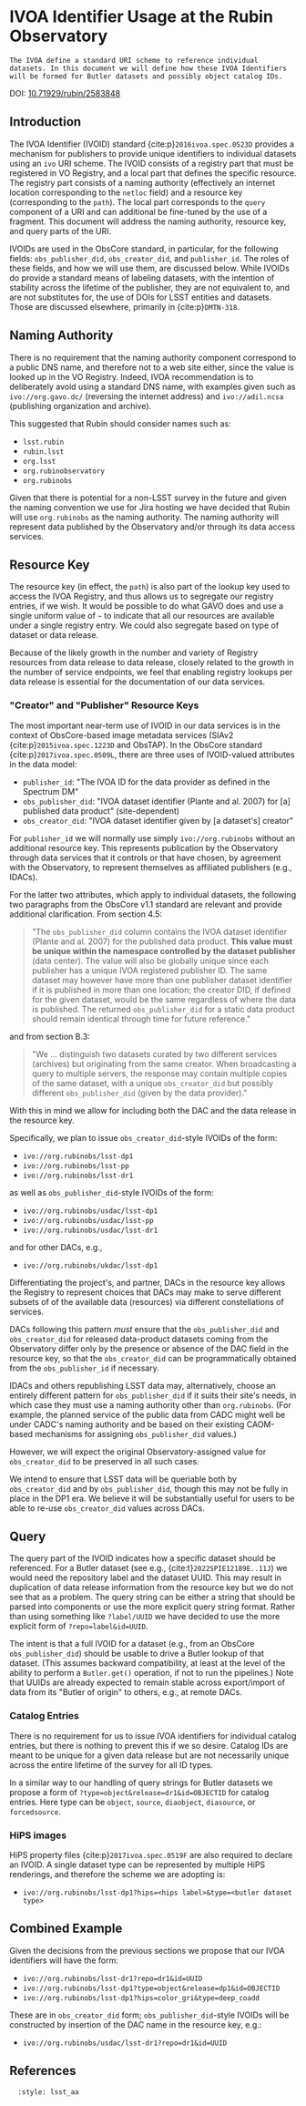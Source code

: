 # IVOA Identifier Usage at the Rubin Observatory

```{abstract}
The IVOA define a standard URI scheme to reference individual datasets. In this document we will define how these IVOA Identifiers will be formed for Butler datasets and possibly object catalog IDs.
```

DOI: [10.71929/rubin/2583848](https://doi.org/10.71929/rubin/2583848)

## Introduction

The IVOA Identifier (IVOID) standard {cite:p}`2016ivoa.spec.0523D` provides a mechanism for publishers to provide unique identifiers to individual datasets using an `ivo` URI scheme.
The IVOID consists of a registry part that must be registered in VO Registry, and a local part that defines the specific resource.
The registry part consists of a naming authority (effectively an internet location corresponding to the `netloc` field) and a resource key (corresponding to the `path`).
The local part corresponds to the `query` component of a URI and can additional be fine-tuned by the use of a fragment.
This document will address the naming authority, resource key, and query parts of the URI.

IVOIDs are used in the ObsCore standard, in particular, for the following fields: `obs_publisher_did`, `obs_creator_did`, and `publisher_id`.  The roles of these fields, and how we will use them, are discussed below.
While IVOIDs do provide a standard means of labeling datasets, with the intention of stability across the lifetime of
the publisher, they are not equivalent to, and are not substitutes for, the use of DOIs for LSST entities and datasets.
Those are discussed elsewhere, primarily in {cite:p}`DMTN-318`.

## Naming Authority

There is no requirement that the naming authority component correspond to a public DNS name, and therefore not to a web site either, since the value is looked up in the VO Registry.
Indeed, IVOA recommendation is to deliberately avoid using a standard DNS name,
with examples given such as `ivo://org.gavo.dc/` (reversing the internet address) and `ivo://adil.ncsa` (publishing organization and archive).

This suggested that Rubin should consider names such as:

* `lsst.rubin`
* `rubin.lsst`
* `org.lsst`
* `org.rubinobservatory`
* `org.rubinobs`

Given that there is potential for a non-LSST survey in the future and given the naming convention we use for Jira hosting we have decided that Rubin will use `org.rubinobs` as the naming authority.
The naming authority will represent data published by the Observatory and/or through its data access services.

## Resource Key

The resource key (in effect, the `path`) is also part of the lookup key used to access the IVOA Registry,
and thus allows us to segregate our registry entries, if we wish.
It would be possible to do what GAVO does and use a single uniform value of `~` to indicate that all our resources are available under a single registry entry.
We could also segregate based on type of dataset or data release.

Because of the likely growth in the number and variety of Registry resources from data release to data release,
closely related to the growth in the number of service endpoints,
we feel that enabling registry lookups per data release is essential for the documentation of our data services.

### "Creator" and "Publisher" Resource Keys

The most important near-term use of IVOID in our data services is in the context of ObsCore-based image metadata services (SIAv2 {cite:p}`2015ivoa.spec.1223D` and ObsTAP).
In the ObsCore standard {cite:p}`2017ivoa.spec.0509L`, there are three uses of IVOID-valued attributes in the data model:

* `publisher_id`: "The IVOA ID for the data provider as defined in the Spectrum DM"
* `obs_publisher_did`: "IVOA dataset identifier (Plante and al. 2007) for [a] published data product" (site-dependent)
* `obs_creator_did`: "IVOA dataset identifier given by [a dataset's] creator"

For `publisher_id` we will normally use simply `ivo://org.rubinobs` without an additional resource key.
This represents publication by the Observatory through data services that it controls or that have chosen, by agreement with the Observatory, to represent themselves as affiliated publishers (e.g., IDACs).

For the latter two attributes, which apply to individual datasets, the following two paragraphs
from the ObsCore v1.1 standard are relevant and provide additional clarification.
From section 4.5:

> "The `obs_publisher_did` column contains the IVOA dataset identifier (Plante and al. 2007) for the published data product.
> **This value must be unique within the namespace controlled by the dataset publisher** (data center).
> The value will also be globally unique since each publisher has a unique IVOA registered publisher ID.
> The same dataset may however have more than one publisher dataset identifier if it is published in more than one location; the creator DID, if defined for the given dataset, would be the same regardless of where the data is published.
> The returned `obs_publisher_did` for a static data product should remain identical
through time for future reference."

and from section B.3:

> "We ... distinguish two datasets curated by two different services (archives) but originating from the same creator.
> When broadcasting a query to multiple servers, the response may contain multiple copies of the same dataset, with a unique `obs_creator_did` but possibly different `obs_publisher_did` (given by the data provider)."

With this in mind we allow for including both the DAC and the data release in the resource key.

Specifically, we plan to issue `obs_creator_did`-style IVOIDs of the form:

* `ivo://org.rubinobs/lsst-dp1`
* `ivo://org.rubinobs/lsst-pp`
* `ivo://org.rubinobs/lsst-dr1`

as well as `obs_publisher_did`-style IVOIDs of the form:

* `ivo://org.rubinobs/usdac/lsst-dp1`
* `ivo://org.rubinobs/usdac/lsst-pp`
* `ivo://org.rubinobs/usdac/lsst-dr1`

and for other DACs, e.g.,

* `ivo://org.rubinobs/ukdac/lsst-dp1`

Differentiating the project's, and partner, DACs in the resource key allows the Registry to represent choices
that DACs may make to serve different subsets of of the available data (resources) via different constellations of services.

DACs following this pattern *must* ensure that the `obs_publisher_did` and `obs_creator_did` for released data-product
datasets coming from the Observatory differ only by the presence or absence of the DAC field in the resource key,
so that the `obs_creator_did` can be programmatically obtained from the `obs_publisher_id` if necessary.

IDACs and others republishing LSST data may, alternatively, choose an entirely different pattern for
`obs_publisher_did` if it suits their site's needs, in which case they must use a naming authority
other than `org.rubinobs`.
(For example, the planned service of the public data from CADC might well be under CADC's naming authority
and be based on their existing CAOM-based mechanisms for assigning `obs_publisher_did` values.)

However, we will expect the original Observatory-assigned value for `obs_creator_did` to be preserved in all such cases.

We intend to ensure that LSST data will be queriable both by `obs_creator_did` and by `obs_publisher_did`,
though this may not be fully in place in the DP1 era.
We believe it will be substantially useful for users to be able to re-use `obs_creator_did` values across DACs.

## Query

The query part of the IVOID indicates how a specific dataset should be referenced.
For a Butler dataset (see e.g., {cite:t}`2022SPIE12189E..11J`) we would need the repository label and the dataset UUID.
This may result in duplication of data release information from the resource key but we do not see that as a problem.
The query string can be either a string that should be parsed into components or use the more explicit query string format.
Rather than using something like `?label/UUID` we have decided to use the more explicit form of `?repo=label&id=UUID`.

The intent is that a full IVOID for a dataset (e.g., from an ObsCore `obs_publisher_did`) should be usable to drive a Butler lookup of that dataset.
(This assumes backward compatibility, at least at the level of the ability to perform a `Butler.get()` operation, if not to run the pipelines.)
Note that UUIDs are already expected to remain stable across export/import of data from its "Butler of origin" to others, e.g., at remote DACs.

### Catalog Entries

There is no requirement for us to issue IVOA identifiers for individual catalog entries, but there is nothing to prevent this if we so desire.
Catalog IDs are meant to be unique for a given data release but are not necessarily unique across the entire lifetime of the survey for all ID types.

In a similar way to our handling of query strings for Butler datasets we propose a form of `?type=object&release=dr1&id=OBJECTID` for catalog entries.
Here type can be `object`, `source`, `diaobject`, `diasource`, or `forcedsource`.

### HiPS images

HiPS property files {cite:p}`2017ivoa.spec.0519F` are also required to declare an IVOID.
A single dataset type can be represented by multiple HiPS renderings, and therefore the scheme we are adopting is:

* `ivo://org.rubinobs/lsst-dp1?hips=<hips label>&type=<butler dataset type>`

## Combined Example

Given the decisions from the previous sections we propose that our IVOA identifiers will have the form:

* `ivo://org.rubinobs/lsst-dr1?repo=dr1&id=UUID`
* `ivo://org.rubinobs/lsst-dp1?type=object&release=dp1&id=OBJECTID`
* `ivo://org.rubinobs/lsst-dp1?hips=color_gri&type=deep_coadd`

These are in `obs_creator_did` form; `obs_publisher_did`-style IVOIDs will be constructed by
insertion of the DAC name in the resource key, e.g.:

* `ivo://org.rubinobs/usdac/lsst-dr1?repo=dr1&id=UUID`


## References

```{bibliography}
  :style: lsst_aa
```
